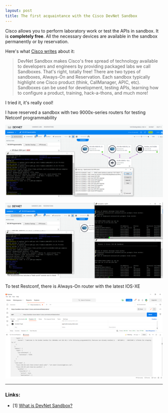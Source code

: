 ```yaml
---
layout: post
title: The first acquaintance with the Cisco DevNet Sandbox
---
```


Cisco allows you to perform laboratory work or test the APIs in sandbox. It is **completely free**. All the necessary devices are available in the sandbox permanently or by reservation. 

Here's what [Cisco writes](https://developer.cisco.com/docs/sandbox/#!getting-started/what-is-devnet-sandbox) about it: 

> DevNet Sandbox makes Cisco's free spread of technology available to developers and engineers by providing packaged labs we call Sandboxes. That's right, totally free! There are two types of sandboxes, Always-On and Reservation. Each sandbox typically highlight one Cisco product (think, CallManager, APIC, etc). Sandboxes can be used for development, testing APIs, learning how to configure a product, training, hack-a-thons, and much more!

I tried it, it's really cool!

I have reserved a sandbox with two 9000x-series routers for testing Netconf programmability

![](/images/devnet-sandbox/sandbox-devnet1.PNG)

![](/images/devnet-sandbox/sandbox-devnet2.PNG)

To test Restconf, there is Always-On router with the latest IOS-XE

![](/images/devnet-sandbox/postman-to-sandbox.PNG)

----
### Links:

- [1] [What is DevNet Sandbox?](https://developer.cisco.com/docs/sandbox/#!getting-started/what-is-devnet-sandbox)
